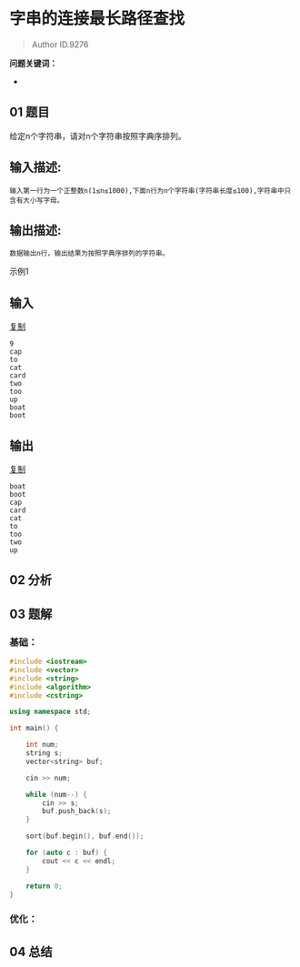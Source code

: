 # 字串的连接最长路径查找
> Author ID.9276 

**问题关键词：**

- 

## 01 题目

给定n个字符串，请对n个字符串按照字典序排列。

## 输入描述:

```
输入第一行为一个正整数n(1≤n≤1000),下面n行为n个字符串(字符串长度≤100),字符串中只含有大小写字母。
```

## 输出描述:

```
数据输出n行，输出结果为按照字典序排列的字符串。
```

示例1

## 输入

[复制](javascript:void(0);)

```
9
cap
to
cat
card
two
too
up
boat
boot
```

## 输出

[复制](javascript:void(0);)

```
boat
boot
cap
card
cat
to
too
two
up
```

## 02 分析



## 03 题解

### 基础：

```c++
#include <iostream>
#include <vector>
#include <string>
#include <algorithm>
#include <cstring>

using namespace std;

int main() {

    int num;
    string s;
    vector<string> buf;

    cin >> num;

    while (num--) {
        cin >> s;
        buf.push_back(s);
    }

    sort(buf.begin(), buf.end());

    for (auto c : buf) {
        cout << c << endl;
    }

    return 0;
}

```



### 优化：



## 04 总结


